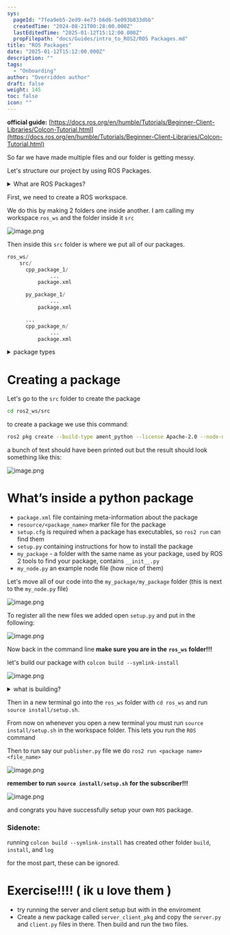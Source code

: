 ```yaml
---
sys:
  pageId: "7fea9eb5-2ed9-4e73-b6d6-5e093b833dbb"
  createdTime: "2024-08-21T00:28:00.000Z"
  lastEditedTime: "2025-01-12T15:12:00.000Z"
  propFilepath: "docs/Guides/intro_to_ROS2/ROS Packages.md"
title: "ROS Packages"
date: "2025-01-12T15:12:00.000Z"
description: ""
tags:
  - "Onboarding"
author: "Overridden author"
draft: false
weight: 145
toc: false
icon: ""
---
```


**official guide:** [https://docs.ros.org/en/humble/Tutorials/Beginner-Client-Libraries/Colcon-Tutorial.html](https://docs.ros.org/en/humble/Tutorials/Beginner-Client-Libraries/Colcon-Tutorial.html)

So far we have made multiple files and our folder is getting messy.

Let's structure our project by using ROS Packages.

<details>

<summary>What are ROS Packages?</summary>

ROS Packages are, as the name implies, packages of code that are highly sharable between ROS developers.

They consist of a folder, `package.xml` file, and source code

```python
      cpp_package_1/
		      ... imagine much code files here ..
          package.xml
```

</details>

First, we need to create a ROS workspace.

We do this by making 2 folders one inside another. I am calling my workspace `ros_ws` and the folder inside it `src`

![image.png](https://prod-files-secure.s3.us-west-2.amazonaws.com/d518164a-d88e-44d1-a4ee-3adb3bd8bce0/70706947-fd18-4537-a67b-e12946812d31/image.png?X-Amz-Algorithm=AWS4-HMAC-SHA256&X-Amz-Content-Sha256=UNSIGNED-PAYLOAD&X-Amz-Credential=ASIAZI2LB466RS24N63U%2F20250328%2Fus-west-2%2Fs3%2Faws4_request&X-Amz-Date=20250328T061211Z&X-Amz-Expires=3600&X-Amz-Security-Token=IQoJb3JpZ2luX2VjEO7%2F%2F%2F%2F%2F%2F%2F%2F%2F%2FwEaCXVzLXdlc3QtMiJHMEUCIQCtMBERX9e06XMq7m5i23e8EdoXRUo%2BORA1T859h0VqvwIgAs7xtxRnHjzWUGWG5NA5gOl9UWxMFDfFnnLtTX%2B%2BhvYq%2FwMIVxAAGgw2Mzc0MjMxODM4MDUiDMDc3MrezWYWQ4mhSSrcA3IDWsxfjmvyZYu%2FM4CN3C1YhcH9Z%2BloPRsq5A7gkYGlcibC3fVI4MWH1WGfGc4pXXBbjFfuICKySlTD6V%2FV71TQmznuzme2FJHuHPa0EswvCpHY71tgmvWwOskvQEwg4hS%2BEHXoCh63FDXhhMPu8NYiLYlKqNo0jNkfmLcJYKE6pTSyDjT6qZB4LchKKTKDkk3kUtuhtISgwh0Fe%2Fdh2xOSr3%2B8IrOXUmEj5hre9dBxJSoOwXgQ1%2B1OP8TlfLF%2BbngPTIFGkr63VKTYwK%2B%2BKMGoC730c7gX8cEFmnTnXdS4MiBHq7usFs3tHl7pD1oWH74xUHtpNuQALN5mbOIFHBUM225g3kSa02icfY02CVysaK%2BS1vDgyQ9kjZYSxmczvpGPGF0kVnYTyUvKQz3qgRdPdpP%2BDxxeHjsM5ZokSUDHv6Wl9gU%2FXkCQ6q7tkBPcH8yRLh9rYVrDtjqkvUWzfpPxgjoE6UBIuamDvpHVit85x7tKHsZSsKc6D7UFN%2BFBaqqQmy8ncWFpk9Fs%2Bl59bi6nWCX%2B0MAzIbXNCRzy%2Fj2zWpv8TIws4%2BkmMfa2h2PKFF054WOz%2Fpb3M4mfT3dN8JN3xsGNqJS7%2FVlwjGU8R2VthIprpD8K5AQzZL0xMJ%2FqmL8GOqUBjOt5V3u4QdX00PJGJwcnn46TXyLYhipmO590%2BnM4sLvgNbBoJ%2Fay0eGBLJcZ1MfYH9Flamoy%2Bi1SxP8u4VNNmMJj1EJCbTftqM9vUPkshnhVSF37ezpJ%2Bb15OE2H7tG08TxHRSCTxxNNsdlAWG0SKIAPVCFfwEEvZS2duVwS4LJb63k%2Bqh5oC8ughABifOdSC6R%2BFdMSEGcuhjA%2FPu7q3lxUoYUM&X-Amz-Signature=0a6479d5ba13516861b78e872caf083873e57ec00a00f825bab9dcd093d9c93e&X-Amz-SignedHeaders=host&x-id=GetObject)

Then inside this `src` folder is where we put all of our packages.

```python
ros_ws/
    src/
      cpp_package_1/
		      ...
          package.xml

      py_package_1/
		      ...
          package.xml

      ...
      cpp_package_n/
		      ...
          package.xml

```

<details>

<summary>package types</summary>

packages can be either `C++` or python.

the intern file structure is different for each but for this guide we will stick to creating python packages

</details>

# Creating a package

Let's go to the `src` folder to create the package

```bash
cd ros2_ws/src
```

to create a package we use this command:

```bash
ros2 pkg create --build-type ament_python --license Apache-2.0 --node-name my_node my_package
```

a bunch of text should have been printed out but the result should look something like this:

![image.png](https://prod-files-secure.s3.us-west-2.amazonaws.com/d518164a-d88e-44d1-a4ee-3adb3bd8bce0/e6cf1e3f-8512-4a3e-b131-079f800bf3e8/image.png?X-Amz-Algorithm=AWS4-HMAC-SHA256&X-Amz-Content-Sha256=UNSIGNED-PAYLOAD&X-Amz-Credential=ASIAZI2LB466RS24N63U%2F20250328%2Fus-west-2%2Fs3%2Faws4_request&X-Amz-Date=20250328T061211Z&X-Amz-Expires=3600&X-Amz-Security-Token=IQoJb3JpZ2luX2VjEO7%2F%2F%2F%2F%2F%2F%2F%2F%2F%2FwEaCXVzLXdlc3QtMiJHMEUCIQCtMBERX9e06XMq7m5i23e8EdoXRUo%2BORA1T859h0VqvwIgAs7xtxRnHjzWUGWG5NA5gOl9UWxMFDfFnnLtTX%2B%2BhvYq%2FwMIVxAAGgw2Mzc0MjMxODM4MDUiDMDc3MrezWYWQ4mhSSrcA3IDWsxfjmvyZYu%2FM4CN3C1YhcH9Z%2BloPRsq5A7gkYGlcibC3fVI4MWH1WGfGc4pXXBbjFfuICKySlTD6V%2FV71TQmznuzme2FJHuHPa0EswvCpHY71tgmvWwOskvQEwg4hS%2BEHXoCh63FDXhhMPu8NYiLYlKqNo0jNkfmLcJYKE6pTSyDjT6qZB4LchKKTKDkk3kUtuhtISgwh0Fe%2Fdh2xOSr3%2B8IrOXUmEj5hre9dBxJSoOwXgQ1%2B1OP8TlfLF%2BbngPTIFGkr63VKTYwK%2B%2BKMGoC730c7gX8cEFmnTnXdS4MiBHq7usFs3tHl7pD1oWH74xUHtpNuQALN5mbOIFHBUM225g3kSa02icfY02CVysaK%2BS1vDgyQ9kjZYSxmczvpGPGF0kVnYTyUvKQz3qgRdPdpP%2BDxxeHjsM5ZokSUDHv6Wl9gU%2FXkCQ6q7tkBPcH8yRLh9rYVrDtjqkvUWzfpPxgjoE6UBIuamDvpHVit85x7tKHsZSsKc6D7UFN%2BFBaqqQmy8ncWFpk9Fs%2Bl59bi6nWCX%2B0MAzIbXNCRzy%2Fj2zWpv8TIws4%2BkmMfa2h2PKFF054WOz%2Fpb3M4mfT3dN8JN3xsGNqJS7%2FVlwjGU8R2VthIprpD8K5AQzZL0xMJ%2FqmL8GOqUBjOt5V3u4QdX00PJGJwcnn46TXyLYhipmO590%2BnM4sLvgNbBoJ%2Fay0eGBLJcZ1MfYH9Flamoy%2Bi1SxP8u4VNNmMJj1EJCbTftqM9vUPkshnhVSF37ezpJ%2Bb15OE2H7tG08TxHRSCTxxNNsdlAWG0SKIAPVCFfwEEvZS2duVwS4LJb63k%2Bqh5oC8ughABifOdSC6R%2BFdMSEGcuhjA%2FPu7q3lxUoYUM&X-Amz-Signature=6c6cb9399c8dfe889ee567221070b5cde4c481513d97cef9c352bdc68ab1d776&X-Amz-SignedHeaders=host&x-id=GetObject)

# What’s inside a python package

- `package.xml` file containing meta-information about the package
- `resource/<package_name>` marker file for the package
- `setup.cfg` is required when a package has executables, so `ros2 run` can find them
- `setup.py` containing instructions for how to install the package
- `my_package` - a folder with the same name as your package, used by ROS 2 tools to find your package, contains `__init__.py`
- `my_node.py` an example node file (how nice of them)

Let's move all of our code into the `my_package/my_package` folder (this is next to the `my_node.py` file)

![image.png](https://prod-files-secure.s3.us-west-2.amazonaws.com/d518164a-d88e-44d1-a4ee-3adb3bd8bce0/9ce58f11-0da9-4d3e-b86d-506a9685d378/image.png?X-Amz-Algorithm=AWS4-HMAC-SHA256&X-Amz-Content-Sha256=UNSIGNED-PAYLOAD&X-Amz-Credential=ASIAZI2LB466RS24N63U%2F20250328%2Fus-west-2%2Fs3%2Faws4_request&X-Amz-Date=20250328T061211Z&X-Amz-Expires=3600&X-Amz-Security-Token=IQoJb3JpZ2luX2VjEO7%2F%2F%2F%2F%2F%2F%2F%2F%2F%2FwEaCXVzLXdlc3QtMiJHMEUCIQCtMBERX9e06XMq7m5i23e8EdoXRUo%2BORA1T859h0VqvwIgAs7xtxRnHjzWUGWG5NA5gOl9UWxMFDfFnnLtTX%2B%2BhvYq%2FwMIVxAAGgw2Mzc0MjMxODM4MDUiDMDc3MrezWYWQ4mhSSrcA3IDWsxfjmvyZYu%2FM4CN3C1YhcH9Z%2BloPRsq5A7gkYGlcibC3fVI4MWH1WGfGc4pXXBbjFfuICKySlTD6V%2FV71TQmznuzme2FJHuHPa0EswvCpHY71tgmvWwOskvQEwg4hS%2BEHXoCh63FDXhhMPu8NYiLYlKqNo0jNkfmLcJYKE6pTSyDjT6qZB4LchKKTKDkk3kUtuhtISgwh0Fe%2Fdh2xOSr3%2B8IrOXUmEj5hre9dBxJSoOwXgQ1%2B1OP8TlfLF%2BbngPTIFGkr63VKTYwK%2B%2BKMGoC730c7gX8cEFmnTnXdS4MiBHq7usFs3tHl7pD1oWH74xUHtpNuQALN5mbOIFHBUM225g3kSa02icfY02CVysaK%2BS1vDgyQ9kjZYSxmczvpGPGF0kVnYTyUvKQz3qgRdPdpP%2BDxxeHjsM5ZokSUDHv6Wl9gU%2FXkCQ6q7tkBPcH8yRLh9rYVrDtjqkvUWzfpPxgjoE6UBIuamDvpHVit85x7tKHsZSsKc6D7UFN%2BFBaqqQmy8ncWFpk9Fs%2Bl59bi6nWCX%2B0MAzIbXNCRzy%2Fj2zWpv8TIws4%2BkmMfa2h2PKFF054WOz%2Fpb3M4mfT3dN8JN3xsGNqJS7%2FVlwjGU8R2VthIprpD8K5AQzZL0xMJ%2FqmL8GOqUBjOt5V3u4QdX00PJGJwcnn46TXyLYhipmO590%2BnM4sLvgNbBoJ%2Fay0eGBLJcZ1MfYH9Flamoy%2Bi1SxP8u4VNNmMJj1EJCbTftqM9vUPkshnhVSF37ezpJ%2Bb15OE2H7tG08TxHRSCTxxNNsdlAWG0SKIAPVCFfwEEvZS2duVwS4LJb63k%2Bqh5oC8ughABifOdSC6R%2BFdMSEGcuhjA%2FPu7q3lxUoYUM&X-Amz-Signature=fab92cb1fb8e883635fd38f4602c5f96ac3157dfd835dd9845bae54a65c31edc&X-Amz-SignedHeaders=host&x-id=GetObject)

To register all the new files we added open `setup.py` and put in the following:

![image.png](https://prod-files-secure.s3.us-west-2.amazonaws.com/d518164a-d88e-44d1-a4ee-3adb3bd8bce0/1cd7c262-4cae-4496-9d75-c178537d24a2/image.png?X-Amz-Algorithm=AWS4-HMAC-SHA256&X-Amz-Content-Sha256=UNSIGNED-PAYLOAD&X-Amz-Credential=ASIAZI2LB466RS24N63U%2F20250328%2Fus-west-2%2Fs3%2Faws4_request&X-Amz-Date=20250328T061211Z&X-Amz-Expires=3600&X-Amz-Security-Token=IQoJb3JpZ2luX2VjEO7%2F%2F%2F%2F%2F%2F%2F%2F%2F%2FwEaCXVzLXdlc3QtMiJHMEUCIQCtMBERX9e06XMq7m5i23e8EdoXRUo%2BORA1T859h0VqvwIgAs7xtxRnHjzWUGWG5NA5gOl9UWxMFDfFnnLtTX%2B%2BhvYq%2FwMIVxAAGgw2Mzc0MjMxODM4MDUiDMDc3MrezWYWQ4mhSSrcA3IDWsxfjmvyZYu%2FM4CN3C1YhcH9Z%2BloPRsq5A7gkYGlcibC3fVI4MWH1WGfGc4pXXBbjFfuICKySlTD6V%2FV71TQmznuzme2FJHuHPa0EswvCpHY71tgmvWwOskvQEwg4hS%2BEHXoCh63FDXhhMPu8NYiLYlKqNo0jNkfmLcJYKE6pTSyDjT6qZB4LchKKTKDkk3kUtuhtISgwh0Fe%2Fdh2xOSr3%2B8IrOXUmEj5hre9dBxJSoOwXgQ1%2B1OP8TlfLF%2BbngPTIFGkr63VKTYwK%2B%2BKMGoC730c7gX8cEFmnTnXdS4MiBHq7usFs3tHl7pD1oWH74xUHtpNuQALN5mbOIFHBUM225g3kSa02icfY02CVysaK%2BS1vDgyQ9kjZYSxmczvpGPGF0kVnYTyUvKQz3qgRdPdpP%2BDxxeHjsM5ZokSUDHv6Wl9gU%2FXkCQ6q7tkBPcH8yRLh9rYVrDtjqkvUWzfpPxgjoE6UBIuamDvpHVit85x7tKHsZSsKc6D7UFN%2BFBaqqQmy8ncWFpk9Fs%2Bl59bi6nWCX%2B0MAzIbXNCRzy%2Fj2zWpv8TIws4%2BkmMfa2h2PKFF054WOz%2Fpb3M4mfT3dN8JN3xsGNqJS7%2FVlwjGU8R2VthIprpD8K5AQzZL0xMJ%2FqmL8GOqUBjOt5V3u4QdX00PJGJwcnn46TXyLYhipmO590%2BnM4sLvgNbBoJ%2Fay0eGBLJcZ1MfYH9Flamoy%2Bi1SxP8u4VNNmMJj1EJCbTftqM9vUPkshnhVSF37ezpJ%2Bb15OE2H7tG08TxHRSCTxxNNsdlAWG0SKIAPVCFfwEEvZS2duVwS4LJb63k%2Bqh5oC8ughABifOdSC6R%2BFdMSEGcuhjA%2FPu7q3lxUoYUM&X-Amz-Signature=36b65d3ec7532b1f9f4696eb7c0391ab8d6016466d3da10c79b1a76a0e1ed66e&X-Amz-SignedHeaders=host&x-id=GetObject)

Now back in the command line **make sure you are in the** **`ros_ws`** **folder!!!**

let's build our package with `colcon build --symlink-install`

![image.png](https://prod-files-secure.s3.us-west-2.amazonaws.com/d518164a-d88e-44d1-a4ee-3adb3bd8bce0/2f2a0d27-b173-48fd-b189-5f5c0ce65619/image.png?X-Amz-Algorithm=AWS4-HMAC-SHA256&X-Amz-Content-Sha256=UNSIGNED-PAYLOAD&X-Amz-Credential=ASIAZI2LB466RS24N63U%2F20250328%2Fus-west-2%2Fs3%2Faws4_request&X-Amz-Date=20250328T061211Z&X-Amz-Expires=3600&X-Amz-Security-Token=IQoJb3JpZ2luX2VjEO7%2F%2F%2F%2F%2F%2F%2F%2F%2F%2FwEaCXVzLXdlc3QtMiJHMEUCIQCtMBERX9e06XMq7m5i23e8EdoXRUo%2BORA1T859h0VqvwIgAs7xtxRnHjzWUGWG5NA5gOl9UWxMFDfFnnLtTX%2B%2BhvYq%2FwMIVxAAGgw2Mzc0MjMxODM4MDUiDMDc3MrezWYWQ4mhSSrcA3IDWsxfjmvyZYu%2FM4CN3C1YhcH9Z%2BloPRsq5A7gkYGlcibC3fVI4MWH1WGfGc4pXXBbjFfuICKySlTD6V%2FV71TQmznuzme2FJHuHPa0EswvCpHY71tgmvWwOskvQEwg4hS%2BEHXoCh63FDXhhMPu8NYiLYlKqNo0jNkfmLcJYKE6pTSyDjT6qZB4LchKKTKDkk3kUtuhtISgwh0Fe%2Fdh2xOSr3%2B8IrOXUmEj5hre9dBxJSoOwXgQ1%2B1OP8TlfLF%2BbngPTIFGkr63VKTYwK%2B%2BKMGoC730c7gX8cEFmnTnXdS4MiBHq7usFs3tHl7pD1oWH74xUHtpNuQALN5mbOIFHBUM225g3kSa02icfY02CVysaK%2BS1vDgyQ9kjZYSxmczvpGPGF0kVnYTyUvKQz3qgRdPdpP%2BDxxeHjsM5ZokSUDHv6Wl9gU%2FXkCQ6q7tkBPcH8yRLh9rYVrDtjqkvUWzfpPxgjoE6UBIuamDvpHVit85x7tKHsZSsKc6D7UFN%2BFBaqqQmy8ncWFpk9Fs%2Bl59bi6nWCX%2B0MAzIbXNCRzy%2Fj2zWpv8TIws4%2BkmMfa2h2PKFF054WOz%2Fpb3M4mfT3dN8JN3xsGNqJS7%2FVlwjGU8R2VthIprpD8K5AQzZL0xMJ%2FqmL8GOqUBjOt5V3u4QdX00PJGJwcnn46TXyLYhipmO590%2BnM4sLvgNbBoJ%2Fay0eGBLJcZ1MfYH9Flamoy%2Bi1SxP8u4VNNmMJj1EJCbTftqM9vUPkshnhVSF37ezpJ%2Bb15OE2H7tG08TxHRSCTxxNNsdlAWG0SKIAPVCFfwEEvZS2duVwS4LJb63k%2Bqh5oC8ughABifOdSC6R%2BFdMSEGcuhjA%2FPu7q3lxUoYUM&X-Amz-Signature=6f077fd6a86ad06249f7701365b39c86fe1c5acd078881bad5b61014c31a9a91&X-Amz-SignedHeaders=host&x-id=GetObject)

<details>

<summary>what is building?</summary>

if you are a CS major at Rose-Hulman you will learn the answer to this in CSSE132

but TLDR; is it combines all the code files into one program that can be run easily 

</details>

Then in a new terminal go into the `ros_ws` folder with `cd ros_ws` and run `source install/setup.sh`. 

From now on whenever you open a new terminal you must run `source install/setup.sh` in the workspace folder. This lets you run the `ROS` command

Then to run say our `publisher.py` file we do `ros2 run <package name> <file_name>`

![image.png](https://prod-files-secure.s3.us-west-2.amazonaws.com/d518164a-d88e-44d1-a4ee-3adb3bd8bce0/4f4b1219-3a44-4632-aa0a-ce3471699f59/image.png?X-Amz-Algorithm=AWS4-HMAC-SHA256&X-Amz-Content-Sha256=UNSIGNED-PAYLOAD&X-Amz-Credential=ASIAZI2LB466RS24N63U%2F20250328%2Fus-west-2%2Fs3%2Faws4_request&X-Amz-Date=20250328T061211Z&X-Amz-Expires=3600&X-Amz-Security-Token=IQoJb3JpZ2luX2VjEO7%2F%2F%2F%2F%2F%2F%2F%2F%2F%2FwEaCXVzLXdlc3QtMiJHMEUCIQCtMBERX9e06XMq7m5i23e8EdoXRUo%2BORA1T859h0VqvwIgAs7xtxRnHjzWUGWG5NA5gOl9UWxMFDfFnnLtTX%2B%2BhvYq%2FwMIVxAAGgw2Mzc0MjMxODM4MDUiDMDc3MrezWYWQ4mhSSrcA3IDWsxfjmvyZYu%2FM4CN3C1YhcH9Z%2BloPRsq5A7gkYGlcibC3fVI4MWH1WGfGc4pXXBbjFfuICKySlTD6V%2FV71TQmznuzme2FJHuHPa0EswvCpHY71tgmvWwOskvQEwg4hS%2BEHXoCh63FDXhhMPu8NYiLYlKqNo0jNkfmLcJYKE6pTSyDjT6qZB4LchKKTKDkk3kUtuhtISgwh0Fe%2Fdh2xOSr3%2B8IrOXUmEj5hre9dBxJSoOwXgQ1%2B1OP8TlfLF%2BbngPTIFGkr63VKTYwK%2B%2BKMGoC730c7gX8cEFmnTnXdS4MiBHq7usFs3tHl7pD1oWH74xUHtpNuQALN5mbOIFHBUM225g3kSa02icfY02CVysaK%2BS1vDgyQ9kjZYSxmczvpGPGF0kVnYTyUvKQz3qgRdPdpP%2BDxxeHjsM5ZokSUDHv6Wl9gU%2FXkCQ6q7tkBPcH8yRLh9rYVrDtjqkvUWzfpPxgjoE6UBIuamDvpHVit85x7tKHsZSsKc6D7UFN%2BFBaqqQmy8ncWFpk9Fs%2Bl59bi6nWCX%2B0MAzIbXNCRzy%2Fj2zWpv8TIws4%2BkmMfa2h2PKFF054WOz%2Fpb3M4mfT3dN8JN3xsGNqJS7%2FVlwjGU8R2VthIprpD8K5AQzZL0xMJ%2FqmL8GOqUBjOt5V3u4QdX00PJGJwcnn46TXyLYhipmO590%2BnM4sLvgNbBoJ%2Fay0eGBLJcZ1MfYH9Flamoy%2Bi1SxP8u4VNNmMJj1EJCbTftqM9vUPkshnhVSF37ezpJ%2Bb15OE2H7tG08TxHRSCTxxNNsdlAWG0SKIAPVCFfwEEvZS2duVwS4LJb63k%2Bqh5oC8ughABifOdSC6R%2BFdMSEGcuhjA%2FPu7q3lxUoYUM&X-Amz-Signature=cee20a509946fcedd5573d65d56d4dfbc6d2e80a894f3c1653a0e3d3c3412753&X-Amz-SignedHeaders=host&x-id=GetObject)

**remember to run** **`source install/setup.sh`** **for the subscriber!!!**

![image.png](https://prod-files-secure.s3.us-west-2.amazonaws.com/d518164a-d88e-44d1-a4ee-3adb3bd8bce0/02121119-dad4-49ec-8356-c956108b4243/image.png?X-Amz-Algorithm=AWS4-HMAC-SHA256&X-Amz-Content-Sha256=UNSIGNED-PAYLOAD&X-Amz-Credential=ASIAZI2LB466RS24N63U%2F20250328%2Fus-west-2%2Fs3%2Faws4_request&X-Amz-Date=20250328T061211Z&X-Amz-Expires=3600&X-Amz-Security-Token=IQoJb3JpZ2luX2VjEO7%2F%2F%2F%2F%2F%2F%2F%2F%2F%2FwEaCXVzLXdlc3QtMiJHMEUCIQCtMBERX9e06XMq7m5i23e8EdoXRUo%2BORA1T859h0VqvwIgAs7xtxRnHjzWUGWG5NA5gOl9UWxMFDfFnnLtTX%2B%2BhvYq%2FwMIVxAAGgw2Mzc0MjMxODM4MDUiDMDc3MrezWYWQ4mhSSrcA3IDWsxfjmvyZYu%2FM4CN3C1YhcH9Z%2BloPRsq5A7gkYGlcibC3fVI4MWH1WGfGc4pXXBbjFfuICKySlTD6V%2FV71TQmznuzme2FJHuHPa0EswvCpHY71tgmvWwOskvQEwg4hS%2BEHXoCh63FDXhhMPu8NYiLYlKqNo0jNkfmLcJYKE6pTSyDjT6qZB4LchKKTKDkk3kUtuhtISgwh0Fe%2Fdh2xOSr3%2B8IrOXUmEj5hre9dBxJSoOwXgQ1%2B1OP8TlfLF%2BbngPTIFGkr63VKTYwK%2B%2BKMGoC730c7gX8cEFmnTnXdS4MiBHq7usFs3tHl7pD1oWH74xUHtpNuQALN5mbOIFHBUM225g3kSa02icfY02CVysaK%2BS1vDgyQ9kjZYSxmczvpGPGF0kVnYTyUvKQz3qgRdPdpP%2BDxxeHjsM5ZokSUDHv6Wl9gU%2FXkCQ6q7tkBPcH8yRLh9rYVrDtjqkvUWzfpPxgjoE6UBIuamDvpHVit85x7tKHsZSsKc6D7UFN%2BFBaqqQmy8ncWFpk9Fs%2Bl59bi6nWCX%2B0MAzIbXNCRzy%2Fj2zWpv8TIws4%2BkmMfa2h2PKFF054WOz%2Fpb3M4mfT3dN8JN3xsGNqJS7%2FVlwjGU8R2VthIprpD8K5AQzZL0xMJ%2FqmL8GOqUBjOt5V3u4QdX00PJGJwcnn46TXyLYhipmO590%2BnM4sLvgNbBoJ%2Fay0eGBLJcZ1MfYH9Flamoy%2Bi1SxP8u4VNNmMJj1EJCbTftqM9vUPkshnhVSF37ezpJ%2Bb15OE2H7tG08TxHRSCTxxNNsdlAWG0SKIAPVCFfwEEvZS2duVwS4LJb63k%2Bqh5oC8ughABifOdSC6R%2BFdMSEGcuhjA%2FPu7q3lxUoYUM&X-Amz-Signature=fd388d5048123c6de3ccd027c70319ebdec28162da9d05bf643214d709c15070&X-Amz-SignedHeaders=host&x-id=GetObject)

and congrats you have successfully setup your own `ROS` package.

### Sidenote:

running `colcon build --symlink-install` has created other folder `build`, `install`, and `log`

for the most part, these can be ignored.

# Exercise!!!! ( ik u love them )

- try running the server and client setup but with in the enviroment
- Create a new package called `server_client_pkg` and copy the `server.py` and `client.py` files in there. Then build and run the two files.
